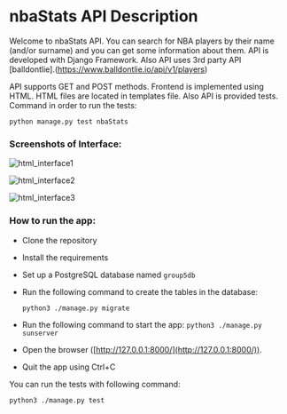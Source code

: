 ﻿# nbaStats API Description

   Welcome to nbaStats API.
You can search for NBA players by their name (and/or surname) and you can get some information about them.
API is developed with Django Framework. Also API uses 3rd party API [balldontlie].(https://www.balldontlie.io/api/v1/players)

API supports GET and POST methods. Frontend is implemented using HTML. HTML files are located in templates file.
Also API is provided tests. Command in order to run the tests:

    python manage.py test nbaStats

 
### Screenshots of Interface:

![html_interface1](https://user-images.githubusercontent.com/56520923/121224294-16026180-c891-11eb-8894-fb824f29b5ff.jpg)


![html_interface2](https://user-images.githubusercontent.com/56520923/121224507-4ea23b00-c891-11eb-9c50-61446e437704.jpg)



![html_interface3](https://user-images.githubusercontent.com/56520923/121224694-7ee9d980-c891-11eb-8e7c-b744a65d510b.jpg)




### How to run the app:

 - Clone the repository
 - Install the requirements
 - Set up a PostgreSQL database named `group5db`
 - Run the following command to create the tables in the database:

   `python3 ./manage.py migrate`

 - Run the following command to start the app:
  `python3 ./manage.py sunserver`

- Open the browser ([http://127.0.0.1:8000/](http://127.0.0.1:8000/)).

- Quit the app using Ctrl+C

You can run the tests with following command:

    python3 ./manage.py test

